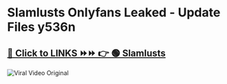 
 # Slamlusts Onlyfans Leaked - Update Files y536n

## <h2><a href="https://clipsfans.com/Slamlusts&ref=git">🔗 Click to LINKS ⏩⏩ 👉 🟢 Slamlusts </a></h2>

<a href="https://clipsfans.com/Slamlusts&ref=git" rel="nofollow" data-target="animated-image.originalLink"><img src="https://i.ibb.co.com/xMMVF88/686577567.gif" alt="Viral Video Original" style="max-width: 100%; display: inline-block;" data-target="animated-image.originalImage"></a>

